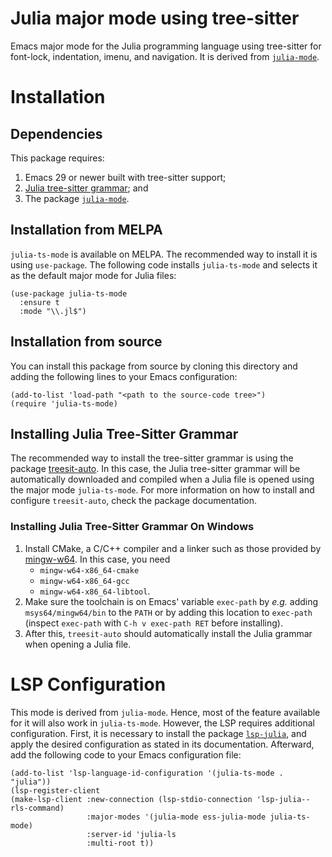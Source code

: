 # Julia major mode using tree-sitter

Emacs major mode for the Julia programming language using tree-sitter for
font-lock, indentation, imenu, and navigation. It is derived from
[`julia-mode`](https://github.com/JuliaEditorSupport/julia-emacs).

# Installation

## Dependencies

This package requires:

1. Emacs 29 or newer built with tree-sitter support;
2. [Julia tree-sitter grammar](https://github.com/tree-sitter/tree-sitter-julia); and
3. The package [`julia-mode`](https://github.com/JuliaEditorSupport/julia-emacs).

## Installation from MELPA

`julia-ts-mode` is available on MELPA. The recommended way to install it is
using `use-package`. The following code installs `julia-ts-mode` and selects it
as the default major mode for Julia files:

``` emacs-lisp
(use-package julia-ts-mode
  :ensure t
  :mode "\\.jl$")
```

## Installation from source

You can install this package from source by cloning this directory and adding
the following lines to your Emacs configuration:

``` emacs-lisp
(add-to-list 'load-path "<path to the source-code tree>")
(require 'julia-ts-mode)
```

## Installing Julia Tree-Sitter Grammar

The recommended way to install the tree-sitter grammar is using the package
[treesit-auto](https://github.com/renzmann/treesit-auto). In this case, the
Julia tree-sitter grammar will be automatically downloaded and compiled when a
Julia file is opened using the major mode `julia-ts-mode`. For more information
on how to install and configure `treesit-auto`, check the package documentation.

### Installing Julia Tree-Sitter Grammar On Windows

1. Install CMake, a C/C++ compiler and a linker such as those provided
by [mingw-w64](https://www.mingw-w64.org/). In this case, you need
    * `mingw-w64-x86_64-cmake`
    * `mingw-w64-x86_64-gcc`
    * `mingw-w64-x86_64-libtool`.
2. Make sure the toolchain is on Emacs' variable `exec-path` by _e.g._
adding `msys64/mingw64/bin` to the `PATH` or by adding this location
to `exec-path` (inspect `exec-path` with `C-h v exec-path RET` before
installing).
3. After this, `treesit-auto` should automatically install the Julia
grammar when opening a Julia file.

# LSP Configuration

This mode is derived from `julia-mode`. Hence, most of the feature available for
it will also work in `julia-ts-mode`. However, the LSP requires additional
configuration. First, it is necessary to install the package
[`lsp-julia`](https://github.com/gdkrmr/lsp-julia), and apply the desired
configuration as stated in its documentation. Afterward, add the following code
to your Emacs configuration file:

``` emacs-lisp
(add-to-list 'lsp-language-id-configuration '(julia-ts-mode . "julia"))
(lsp-register-client
(make-lsp-client :new-connection (lsp-stdio-connection 'lsp-julia--rls-command)
                 :major-modes '(julia-mode ess-julia-mode julia-ts-mode)
                 :server-id 'julia-ls
                 :multi-root t))
```
